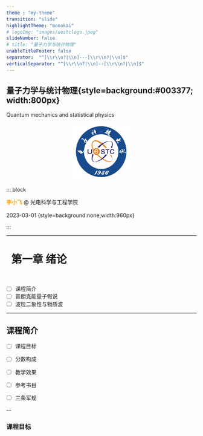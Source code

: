 ```yaml
---
theme : "my-theme"
transition: "slide"
highlightTheme: "monokai"
# logoImg: "images/uestclogo.jpeg"
slideNumber: false
# title: "量子力学与统计物理"
enableTitleFooter: false
separator:  "^[\\r\\n?|\\n]---[\\r\\n?|\\n]$"
verticalSeparator: "^[\\r\\n?|\\n]--[\\r\\n?|\\n]$"
---
```



量子力学与统计物理{style=background:#003377; width:800px}
---------------
Quantum mechanics and statistical physics 

<center><img src="images/uestclogo.jpeg" width="150pi" height="150pi" ></center>

::: block

**<font color=#FFA500 face="娃娃体-简" >李小飞</font>** @ 光电科学与工程学院
<br>
<br>
2023-03-01
{style=background:none;width:960px}

::: 

---

#   第一章 绪论 
<br> 

- [ ] 课程简介
- [ ] 普朗克能量子假说
- [ ] 波粒二象性与物质波

---

## 课程简介

- [ ] 课程目标
- [ ] 分数构成
- [ ] 教学效果
- [ ] 参考书目
- [ ] 三条军规


--


### 课程目标







